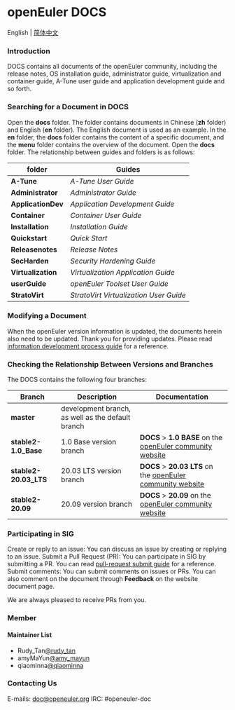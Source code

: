 #  openEuler DOCS

English | [简体中文](https://gitee.com/openeuler/docs/blob/master/README.md)

###  Introduction

DOCS contains all documents of the openEuler community, including the release notes, OS installation guide, administrator guide,  virtualization and container guide, A-Tune user guide and application development guide and so forth.

###  Searching for a Document in DOCS

Open the **docs** folder. The folder contains documents in Chinese (**zh** folder) and English (**en** folder). The English document is used as an example. In the **en** folder, the **docs** folder contains the content of a specific document, and the **menu** folder contains the overview of the document.
 Open the **docs** folder. The relationship between guides and folders is as follows:

| folder             | Guides                                 |
| ------------------ | -------------------------------------- |
| **A-Tune**         | *A-Tune User Guide*                    |
| **Administrator**  | *Administrator Guide*                  |
| **ApplicationDev** | *Application Development Guide*        |
| **Container**      | *Container User Guide*                 |
| **Installation**   | *Installation Guide*                   |
| **Quickstart**     | *Quick Start*                          |
| **Releasenotes**   | *Release Notes*                        |
| **SecHarden**      | *Security Hardening Guide*             |
| **Virtualization** | *Virtualization Application Guide*     |
| **userGuide**      | *openEuler Toolset User Guide*         |
| **StratoVirt**     | *StratoVirt Virtualization User Guide* |

###  Modifying a Document

When the openEuler version information is updated, the documents  herein also need to be updated. Thank you for providing updates. Please read [information development process guide](https://gitee.com/lss410313/docs/wikis/Home) for a reference.

###  Checking the Relationship Between Versions and Branches

The DOCS contains the following four branches:

| Branch                | Description                                       | Documentation                                                |
| --------------------- | ------------------------------------------------- | ------------------------------------------------------------ |
| **master**            | development branch, as well as the default branch |                                                              |
| **stable2-1.0_Base**  | 1.0 Base version branch                           | **DOCS** > **1.0 BASE** on the [openEuler community website](https://openeuler.org/) |
| **stable2-20.03_LTS** | 20.03 LTS version branch                          | **DOCS** > **20.03 LTS** on the [openEuler community website](https://openeuler.org/) |
| **stable2-20.09**     | 20.09 version branch                              | **DOCS** > **20.09** on the [openEuler community website](https://openeuler.org/) |

###  Participating in SIG

Create or reply to an issue: You can discuss an issue by creating or replying to an issue.
 Submit a Pull Request (PR): You can participate in SIG by submitting a PR. You can read [pull-request submit guide](https://gitee.com/openeuler/community/blob/master/zh/contributors/pull-request.md) for a reference.
 Submit comments: You can submit comments on issues or PRs. You can also comment on the document through **Feedback** on the website document page. 

We are always pleased to receive PRs from you.

###  Member

####  Maintainer List

- Rudy_Tan[@rudy_tan](https://gitee.com/rudy_tan) 
- amyMaYun[@amy_mayun](https://gitee.com/amy_mayun) 
- qiaominna[@qiaominna](https://gitee.com/qiaominna) 

###  Contacting Us

E-mails: [doc@openeuler.org](mailto:doc@openeuler.org)
 IRC: #openeuler-doc